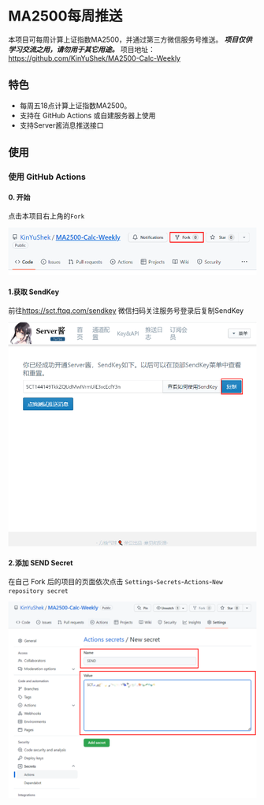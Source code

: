 # MA2500每周推送
本项目可每周计算上证指数MA2500，并通过第三方微信服务号推送。
***项目仅供学习交流之用，请勿用于其它用途。***
项目地址：<https://github.com/KinYuShek/MA2500-Calc-Weekly>
## 特色
- 每周五18点计算上证指数MA2500。
- 支持在 GitHub Actions 或自建服务器上使用
- 支持Server酱消息推送接口

## 使用

### 使用 GitHub Actions 
#### 0. 开始
点击本项目右上角的`Fork`

![](./img/readme-1.png)

#### 1.获取 SendKey
前往<https://sct.ftqq.com/sendkey>
微信扫码关注服务号登录后复制SendKey

![](./img/readme-2.png)

#### 2.添加 SEND Secret
在自己 Fork 后的项目的页面依次点击 `Settings`-`Secrets`-`Actions`-`New repository secret`


![](./img/readme-4.png)


